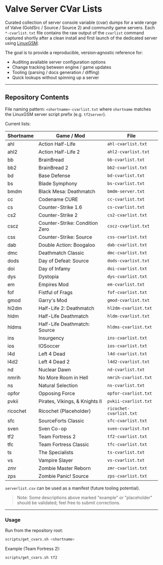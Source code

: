 # Valve Server CVar Lists

Curated collection of server console variable (cvar) dumps for a wide range of Valve (GoldSrc / Source / Source 2) and community game servers. Each `*-cvarlist.txt` file contains the raw output of the `cvarlist` command captured shortly after a clean install and first launch of the dedicated server using [LinuxGSM](https://linuxgsm.com/).

The goal is to provide a reproducible, version‑agnostic reference for:

- Auditing available server configuration options
- Change tracking between engine / game updates
- Tooling (parsing / docs generation / diffing)
- Quick lookups without spinning up a server

---

## Repository Contents

File naming pattern: `<shortname>-cvarlist.txt` where `shortname` matches the LinuxGSM server script prefix (e.g. `tf2server`).

Current lists:

| Shortname | Game / Mod                     | File                    |
| --------- | ------------------------------ | ----------------------- |
| ahl       | Action Half-Life               | `ahl-cvarlist.txt`      |
| ahl2      | Action Half-Life 2             | `ahl2-cvarlist.txt`     |
| bb        | BrainBread                     | `bb-cvarlist.txt`       |
| bb2       | BrainBread 2                   | `bb2-cvarlist.txt`      |
| bd        | Base Defense                   | `bd-cvarlist.txt`       |
| bs        | Blade Symphony                 | `bs-cvarlist.txt`       |
| bmdm      | Black Mesa: Deathmatch         | `bmdm-server.txt`       |
| cc        | Codename CURE                  | `cc-cvarlist.txt`       |
| cs        | Counter-Strike 1.6             | `cs-cvarlist.txt`       |
| cs2       | Counter-Strike 2               | `cs2-cvarlist.txt`      |
| cscz      | Counter-Strike: Condition Zero | `cscz-cvarlist.txt`     |
| css       | Counter-Strike: Source         | `css-cvarlist.txt`      |
| dab       | Double Action: Boogaloo        | `dab-cvarlist.txt`      |
| dmc       | Deathmatch Classic             | `dmc-cvarlist.txt`      |
| dods      | Day of Defeat: Source          | `dods-cvarlist.txt`     |
| doi       | Day of Infamy                  | `doi-cvarlist.txt`      |
| dys       | Dystopia                       | `dys-cvarlist.txt`      |
| em        | Empires Mod                    | `em-cvarlist.txt`       |
| fof       | Fistful of Frags               | `fof-cvarlist.txt`      |
| gmod      | Garry's Mod                    | `gmod-cvarlist.txt`     |
| hl2dm     | Half-Life 2: Deathmatch        | `hl2dm-cvarlist.txt`    |
| hldm      | Half-Life Deathmatch           | `hldm-cvarlist.txt`     |
| hldms     | Half-Life Deathmatch: Source   | `hldms-cvarlist.txt`    |
| ins       | Insurgency                     | `ins-cvarlist.txt`      |
| ios       | IOSoccer                       | `ios-cvarlist.txt`      |
| l4d       | Left 4 Dead                    | `l4d-cvarlist.txt`      |
| l4d2      | Left 4 Dead 2                  | `l4d2-cvarlist.txt`     |
| nd        | Nuclear Dawn                   | `nd-cvarlist.txt`       |
| nmrih     | No More Room in Hell           | `nmrih-cvarlist.txt`    |
| ns        | Natural Selection              | `ns-cvarlist.txt`       |
| opfor     | Opposing Force                 | `opfor-cvarlist.txt`    |
| pvkii     | Pirates, Vikings, & Knights II | `pvkii-cvarlist.txt`    |
| ricochet  | Ricochet (Placeholder)         | `ricochet-cvarlist.txt` |
| sfc       | SourceForts Classic            | `sfc-cvarlist.txt`      |
| sven      | Sven Co-op                     | `sven-cvarlist.txt`     |
| tf2       | Team Fortress 2                | `tf2-cvarlist.txt`      |
| tfc       | Team Fortress Classic          | `tfc-cvarlist.txt`      |
| ts        | The Specialists                | `ts-cvarlist.txt`       |
| vs        | Vampire Slayer                 | `vs-cvarlist.txt`       |
| zmr       | Zombie Master Reborn           | `zmr-cvarlist.txt`      |
| zps       | Zombie Panic! Source           | `zps-cvarlist.txt`      |

`serverlist.csv` can be used as a manifest (future tooling potential).

> Note: Some descriptions above marked "example" or "placeholder" should be validated; feel free to submit corrections.

---

### Usage

Run from the repository root:

```bash
scripts/get_cvars.sh <shortname>
```

Example (Team Fortress 2):

```bash
scripts/get_cvars.sh tf2
```
